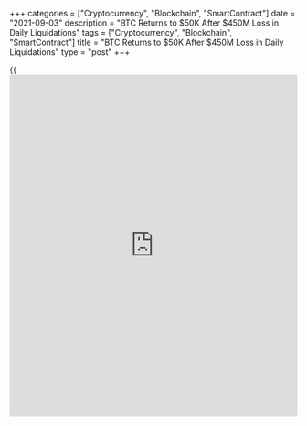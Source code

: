 +++
categories = ["Cryptocurrency", "Blockchain", "SmartContract"]
date = "2021-09-03"
description = "BTC Returns to $50K After $450M Loss in Daily Liquidations"
tags = ["Cryptocurrency", "Blockchain", "SmartContract"]
title = "BTC Returns to $50K After $450M Loss in Daily Liquidations"
type = "post"
+++

{{<iframe id="large-banner" src="https://www.bounty.group/#slide=7.0" width="100%" height="600" scrolling="no" style="border: 0px solid rgb(216, 221, 230); border-radius: 3px;">}}

Data from Cointelegraph Markets Pro and TradingView showed BTC/USD
suddenly breaking through the $50,000 mark to hit its highest since Aug.
23. After a night of bullish action, the pair left its lower trading
range of recent weeks behind, with volatility still significant at the
time of writing. Local highs topped $50,300 on Bitstamp. As
Cointelegraph reported, $51,000 remains the level to beat in order to
cement a continuation of the 2021 Bitcoin bull run.

Heavy resistance remained at that level Thursday, with analysts waiting
to see if the latest uptick had the momentum required to change the
longer-term paradigm. “Bitcoin facing final hurdle before $57K,”
Cointelegraph contributing analyst Michaël van de Poppe tweeted in his
latest update. “Welcome back to $50,000 BTC,” fellow analyst Rekt
Capital added.

Short traders lost out heavily from the upside, with liquidations
hitting almost half a billion dollars in the past 24 hours. As
Cointelegraph noted, September tends to be a “boring” month when it
comes to Bitcoin returns, with 6% currently the best performance on
record.Price forecasts take account of the anomaly, with the popular
“worst-case scenario” series from stock-to-flow model creator PlanB
calling for a $43,000 minimum monthly close.

_Source:[FXPro][1]_

   1. /geturl/index/c46948134a7e5f3c8855ac2d308cc49f5820f9c1/